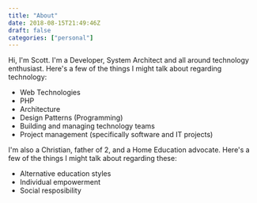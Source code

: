 ```yaml
---
title: "About"
date: 2018-08-15T21:49:46Z
draft: false
categories: ["personal"]
---
```


Hi, I'm Scott. I'm a Developer, System Architect and all around technology enthusiast.
Here's a few of the things I might talk about regarding technology:

* Web Technologies
* PHP
* Architecture
* Design Patterns (Programming)
* Building and managing technology teams
* Project management (specifically software and IT projects)

I'm also a Christian, father of 2, and a Home Education advocate.
Here's a few of the things I might talk about regarding these:

* Alternative education styles
* Individual empowerment
* Social resposibility

